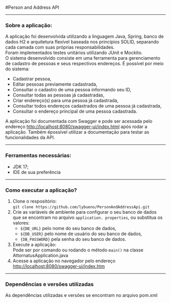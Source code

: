 #Person and Address API
***
### Sobre a aplicação:

A aplicação foi desenvolvida utilizando a linguagem Java, Spring, banco de dados H2 e arquitetura flexível baseada 
nos princípios SOLID, separando cada camada com suas próprias responsabilidades. <br>
Foram implementados testes unitários utilizando JUnit e Mockito. <br>
O sistema desenvolvido consiste em uma ferramenta para gerenciamento de cadastro de pessoas e seus respectivos 
endereços.
É possível por meio do sistema:
- Cadastrar pessoa,
- Editar pessoas previamente cadastrada,
- Consultar o cadastro de uma pessoa informando seu ID,
- Consultar todas as pessoas já cadastradas,
- Criar endereço(s) para uma pessoa já cadastrada,
- Consultar todos endereços cadastrados de uma pessoa já cadastrada,
- Consultar o endereço principal de uma pessoa cadastrada.

A aplicação foi documentada com Swagger e pode ser acessada pelo endereço <http://localhost:8080/swagger-ui/index.html> após rodar a aplicação. Também épossível utilizar a documentação para testar as funcionalidades da API.
***
### Ferramentas necessárias:
- JDK 17;
- IDE de sua preferência
***
### Como executar a aplicação?
1. Clone o respositório:<br>
``git clone https://github.com/lybueno/PersonAndAddressApi.git`` <br>
2. Crie as variáveis de ambiente para configurar o seu banco de dados que se encontram no arquivo ``application.
   properties``,
   ou 
   substitua os valores:
    - ``${DB_URL}`` pelo nome do seu banco de dados,
    - ``${DB_USER}`` pelo nome de usuário do seu banco de dados,
    - ``{DB_PASSWORD}`` pela senha do seu banco de dados.
3. Execute a aplicação:
<br> Pode ser por comando ou rodando o método ``main()`` na classe AttornatusApplication.java
4. Acesse a aplicação no navegador pelo endereço <http://localhost:8080/swagger-ui/index.htm> <br>
***
### Dependências e versões utilizadas
As dependências utilizadas e versões se encontram no arquivo pom.xml


